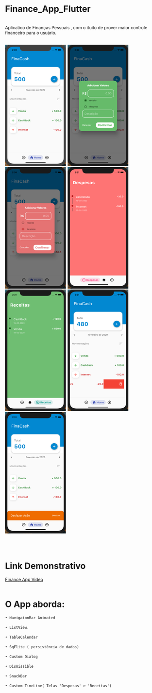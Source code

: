 # Finance_App_Flutter
<br>
Aplicatico de Finanças Pessoais , com o ituito de prover maior controle financeiro para o usuário.
<br><br>
<div align="left">
  
 <img  width="200" height="400" src="assets/print_1.png"><span style="padding-left:2px"></span>
 <img  width="200" height="400" src="assets/print_2.png"><span style="padding-left:2px"></span>
 <img  width="200" height="400" src="assets/print_3.png"><span style="padding-left:2px"></span>
 <img  width="200" height="400" src="assets/print_4.png"><span style="padding-left:2px"></span>
 <img  width="200" height="400" src="assets/print_5.png"><span style="padding-left:2px"></span>
 <img  width="200" height="400" src="assets/print_6.png"><span style="padding-left:2px"></span>
 <img  width="200" height="400" src="assets/print_7.png"><span style="padding-left:2px"></span>
 

 
 </div>
 <br><br>
 
  # Link Demonstrativo
 
 [Finance App Video](https://youtu.be/pRvfg-vv_Ig)
 <br><br>
 
 # O App aborda:

    • NavigaionBar Animated
  
    • ListView.
    
    • TableCalendar
  
    • SqFlite ( persistência de dados)
  
    • Custom Dialog
    
    • Dismissible
    
    • SnackBar
    
    • Custom TimeLine( Telas 'Despesas' e 'Receitas')
    
    
    
